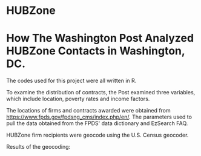 # HUBZone

# How The Washington Post Analyzed HUBZone Contacts in Washington, DC. 

The codes used for this project were all written in R. 


To examine the distribution of contracts, the Post examined three variables, which include location, poverty rates and income factors.


The locations of firms and contracts awarded were obtained from https://www.fpds.gov/fpdsng_cms/index.php/en/. The parameters used to pull the data obtained from the FPDS' data dictionary and EzSearch FAQ. 


HUBZone firm recipients were geocode using the U.S. Census geocoder.


Results of the geocoding: 
